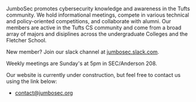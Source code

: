 JumboSec promotes cybersecurity knowledge and awareness in the Tufts community. We hold informational meetings, compete in various technical and policy-oriented competitions, and collaborate with alumni. Our members are active in the Tufts CS community and come from a broad array of majors and disiplines across the undergraduate Colleges and the Fletcher School.

New member? Join our slack channel at [jumbosec.slack.com](https://jumbosec.slack.com).

Weekly meetings are Sunday's at 5pm in SEC/Anderson 208.

Our website is currently under construction, but feel free to contact us using the link below:

- [contact@jumbosec.org](mailto:contact@jumbosec.org)
